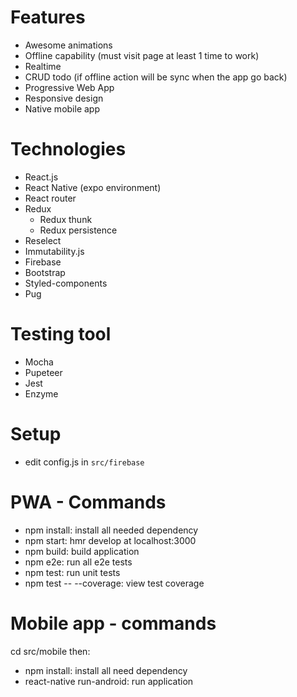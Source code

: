 # Features
- Awesome animations
- Offline capability (must visit page at least 1 time to work)
- Realtime
- CRUD todo (if offline action will be sync when the app go back)
- Progressive Web App
- Responsive design
- Native mobile app

# Technologies
- React.js
- React Native (expo environment)
- React router
- Redux
  - Redux thunk
  - Redux persistence
- Reselect
- Immutability.js
- Firebase
- Bootstrap
- Styled-components
- Pug

# Testing tool
- Mocha
- Pupeteer
- Jest
- Enzyme

# Setup
- edit config.js in `src/firebase`

# PWA - Commands
- npm install: install all needed dependency
- npm start: hmr develop at localhost:3000
- npm build: build application
- npm e2e: run all e2e tests
- npm test: run unit tests
- npm test -- --coverage: view test coverage

# Mobile app - commands
cd src/mobile then:
- npm install: install all need dependency
- react-native run-android: run application

